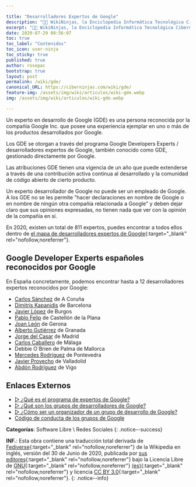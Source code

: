 ```yaml
---

title: "Desarrolladores Expertos de Google"
description: "👨‍💻 WikiNinjas, la Enciclopedia Informática Tecnológica Ciberninjas: El reconocimiento GDE como experto desarrollador en tecnología de Google, demuestra que una persona posee la experiencia necesaria en una tecnología concreta como para ser reconocida por la propia compañía."
excerpt: "👨‍💻 WikiNinjas, la Enciclopedia Informática Tecnológica Ciberninjas: El reconocimiento GDE como experto desarrollador en tecnología de Google, demuestra que una persona posee la experiencia necesaria en una tecnología concreta como para ser reconocida por la propia compañía."
date: 2020-07-29 08:56:07
toc: true
toc_label: "Contenidos"
toc_icon: user-ninja
toc_sticky: true
published: true
author: rosepac
bootstrap: true
layout: post
permalink: /wiki/gde/
canonical_URL: https://ciberninjas.com/wiki/gde/
feature-img: /assets/img/wiki/articulos/wiki-gde.webp
img: /assets/img/wiki/articulos/wiki-gde.webp

---
```


Un experto en desarrollo de Google (GDE) es una persona reconocida por la compañía Google Inc. que posee una experiencia ejemplar en uno o más de los productos desarrollados por Google.

Los GDE se otorgan a través del programa Google Developers Experts / desarrolladores expertos de Google, también conocido como GDE, gestionado directamente por Google.

Las atribuciones GDE tienen una vigencia de un año que puede extenderse a través de una contribución activa continua al desarrollado y la comunidad de código abierto de cierto producto.

Un experto desarrollador de Google no puede ser un empleado de Google. A los GDE no se les permite "hacer declaraciones en nombre de Google o en nombre de ningún otra compañía relacionada a Google" y deben dejar claro que sus opiniones expresadas, no tienen nada que ver con la opinión de la compañía en sí.

En 2020, existen un total de 811 expertos, puedes encontrar a todos ellos dentro de [el mapa de desarrolladores expertos de Google](https://developers.google.com/community/experts/directory){:target="_blank" rel="nofollow,noreferrer"}.

## **Google Developer Experts españoles reconocidos por Google**

En España concretamente, podemos encontrar hasta a 12 desarrolladores expertos reconocidos por Google:

- [Carlos Sánchez](https://ciberninjas.com/gde-google-cloud-carlos-sanchez/) de A Coruña
- [Dimitris Kapanidis](https://ciberninjas.com/gde-google-cloud-dimitris-kapanidis/) de Barcelona
- [Javier López](https://ciberninjas.com/gde-google-cloud-javier-lopez/) de Burgos
- [Pablo Felip](https://ciberninjas.com/gde-g-suite-pablo-felip/) de Castellón de la Plana
- [Joan León](https://ciberninjas.com/gde-tecnologias-web-joan-leon/) de Gerona
- [Alberto Gutiérrez](https://ciberninjas.com/gde-google-cloud-alberto-gutierrez/) de Granada
- [Jorge del Casar](https://ciberninjas.com/gde-tecnologias-web-jorge-del-casar/) de Madrid
- [Carlos Caballero](https://ciberninjas.com/gde-angular-carlos-caballero/) de Málaga
- Debbie O´Brien de Palma de Mallorca
- [Mercedes Rodríguez](https://ciberninjas.com/gde-asistente-mercedes-rodriguez/) de Pontevedra
- [Javier Provecho](https://ciberninjas.com/gde-google-cloud-javier-provecho/) de Valladolid
- [Abdón Rodríguez](https://ciberninjas.com/gde-tecnologias-web-abdon-rodriguez/) de Vigo

## **Enlaces Externos**

- [▷ ¿Qué es el programa de expertos de Google?](https://ciberninjas.com/expertos-google/)
- [▷ ¿Qué son los grupos de desarrolladores de Google?](https://ciberninjas.com/gdg-grupos-desarrollo-google/)
- [▷ ¿Cómo ser un organizador de un grupo de desarrollo de Google?](https://ciberninjas.com/gdg-organizadores-grupos/)
- [Código de conducta de los grupos de Google](https://ciberninjas.com/gdg-codigo-conducta/)

**Categorías**: Software Libre \ Redes Sociales
{: .notice--success}

**INF.**: Esta obra contiene una traducción total derivada de [Fediverse](https://en.wikipedia.org/wiki/Fediverse){:target="_blank" rel="nofollow,noreferrer"} de la Wikipedia en inglés, versión del 30 de Junio de 2020, publicada por [sus editores](https://en.wikipedia.org/w/index.php?title=Fediverse&action=history){:target="_blank" rel="nofollow,noreferrer"} bajo la Licencia Libre de [GNU](http://www.gnu.org/licenses/licenses.html#GPL){:target="_blank" rel="nofollow,noreferrer"} [(es)](https://es.wikipedia.org/wiki/Wikipedia:Traducci%C3%B3n_no_oficial_de_la_Licencia_de_documentaci%C3%B3n_libre_de_GNU){:target="_blank" rel="nofollow,noreferrer"} y licencia [CC BY 3.0](https://creativecommons.org/licenses/by-sa/3.0/deed.es){:target="_blank" rel="nofollow,noreferrer"}.
{: .notice--info}
